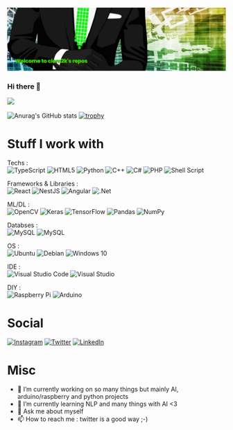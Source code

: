 [![MasterHead](https://github.com/clem2k/clem2k/blob/328e7bd4a8fb2798fe786807c9fc65858d4dd5c2/banner.png)](https://github.com/clem2k/)

### Hi there 👋
![](https://komarev.com/ghpvc/?username=clem2k&color=00FF00)

![Anurag's GitHub stats](https://github-readme-stats.vercel.app/api?username=clem2k&show_icons=true&theme=radical&count_private=true)
[![trophy](https://github-profile-trophy.vercel.app/?username=clem2k&theme=onestar)](https://github.com/ryo-ma/github-profile-trophy)
<!-- [![willianrod's wakatime stats](https://github-readme-stats.vercel.app/api/wakatime?username=clem2k)](https://github.com/anuraghazra/github-readme-stats) -->

# Stuff I work with
Techs :  
<img alt="TypeScript" src="https://img.shields.io/badge/typescript-%23007ACC.svg?style=for-the-badge&logo=typescript&logoColor=white"/>
<img alt="HTML5" src="https://img.shields.io/badge/html5-%23E34F26.svg?style=for-the-badge&logo=html5&logoColor=white"/>
<img alt="Python" src="https://img.shields.io/badge/python-%2314354C.svg?style=for-the-badge&logo=python&logoColor=white"/>
<img alt="C++" src="https://img.shields.io/badge/c++-%2300599C.svg?style=for-the-badge&logo=c%2B%2B&logoColor=white"/>
<img alt="C#" src="https://img.shields.io/badge/c%23-%23239120.svg?style=for-the-badge&logo=c-sharp&logoColor=white"/>
<img alt="PHP" src="https://img.shields.io/badge/php-%23777BB4.svg?style=for-the-badge&logo=php&logoColor=white"/>
<img alt="Shell Script" src="https://img.shields.io/badge/shell_script-%23121011.svg?style=for-the-badge&logo=gnu-bash&logoColor=white"/>

Frameworks & Libraries :  
<img alt="React" src="https://img.shields.io/badge/react-%2320232a.svg?style=for-the-badge&logo=react&logoColor=%2361DAFB"/>
![NestJS](https://img.shields.io/badge/nestjs-%23E0234E.svg?style=for-the-badge&logo=nestjs&logoColor=white)
<img alt="Angular" src="https://img.shields.io/badge/angular-%23DD0031.svg?style=for-the-badge&logo=angular&logoColor=white"/>
<img alt=".Net" src="https://img.shields.io/badge/.NET-5C2D91?style=for-the-badge&logo=.net&logoColor=white"/>

ML/DL :  
<img alt="OpenCV" src="https://img.shields.io/badge/opencv-%23white.svg?style=for-the-badge&logo=opencv&logoColor=white"/>
<img alt="Keras" src="https://img.shields.io/badge/Keras-%23D00000.svg?style=for-the-badge&logo=Keras&logoColor=white"/>
<img alt="TensorFlow" src="https://img.shields.io/badge/TensorFlow-%23FF6F00.svg?style=for-the-badge&logo=TensorFlow&logoColor=white" />
<img alt="Pandas" src="https://img.shields.io/badge/pandas-%23150458.svg?style=for-the-badge&logo=pandas&logoColor=white" />
<img alt="NumPy" src="https://img.shields.io/badge/numpy-%23013243.svg?style=for-the-badge&logo=numpy&logoColor=white" />

Databses :  
<img alt="MySQL" src="https://img.shields.io/badge/mysql-%2300f.svg?style=for-the-badge&logo=mysql&logoColor=white"/>
<img alt="MySQL" src="https://img.shields.io/badge/DB2-%23007ACC.svg?style=for-the-badge&logoColor=white&logo=ibm"/>


OS :  
<img alt="Ubuntu" src="https://img.shields.io/badge/Ubuntu-E95420?style=for-the-badge&logo=ubuntu&logoColor=white" />
<img alt="Debian" src="https://img.shields.io/badge/Debian-D70A53?style=for-the-badge&logo=debian&logoColor=white" />
<img alt="Windows 10" src="https://img.shields.io/badge/Windows-0078D6?style=for-the-badge&logo=windows&logoColor=white" />

IDE :  
<img alt="Visual Studio Code" src="https://img.shields.io/badge/VisualStudioCode-0078d7.svg?style=for-the-badge&logo=visual-studio-code&logoColor=white"/>
<img alt="Visual Studio" src="https://img.shields.io/badge/VisualStudio-5C2D91.svg?style=for-the-badge&logo=visual-studio&logoColor=white"/>

DIY :  
<img alt="Raspberry Pi" src="https://img.shields.io/badge/-RaspberryPi-C51A4A?style=for-the-badge&logo=Raspberry-Pi"/>
<img alt="Arduino" src="https://img.shields.io/badge/-Arduino-00979D?style=for-the-badge&logo=Arduino&logoColor=white"/>

# Social  
<a href="https://www.instagram.com/clem2k/" target="_blank">
<img alt="Instagram" src="https://img.shields.io/badge/clem2k-%23E4405F.svg?style=for-the-badge&logo=Instagram&logoColor=white"/></a>
<a href="https://twitter.com/clem2k" target="_blank"><img alt="Twitter" src="https://img.shields.io/badge/clem2k-%231DA1F2.svg?style=for-the-badge&logo=Twitter&logoColor=white"/></a>
<a href="https://www.linkedin.com/in/clement-canivet/" target="_blank"><img alt="LinkedIn" src="https://img.shields.io/badge/linkedin-%230077B5.svg?style=for-the-badge&logo=linkedin&logoColor=white"/></a>

# Misc  
- 🔭 I’m currently working on so many things but mainly AI, arduino/raspberry and python projects
- 🌱 I’m currently learning NLP and many things with AI <3 
- 💬 Ask me about myself
- 📫 How to reach me : twitter is a good way ;-) 
